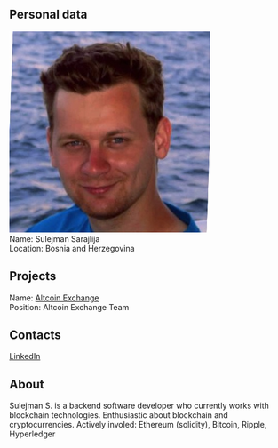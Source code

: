 ## Personal data
![ photo](photo/sulejman_sarajlija.jpg)  
Name: Sulejman Sarajlija  
Location: Bosnia and Herzegovina
## Projects 
Name: [Altcoin Exchange](../projects/altcoin_exchange.md)  
Position: Altcoin Exchange Team
## Contacts
[LinkedIn](https://www.linkedin.com/in/sulejmansarajlija/)  
## About
Sulejman S. is a backend software developer who currently works with blockchain technologies. Enthusiastic about blockchain and cryptocurrencies. Actively involed: Ethereum (solidity), Bitcoin, Ripple, Hyperledger
